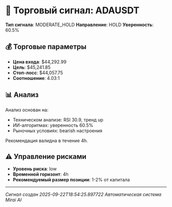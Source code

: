 
# 🎯 Торговый сигнал: ADAUSDT

**Тип сигнала**: MODERATE_HOLD
**Направление**: HOLD
**Уверенность**: 60.5%

## 💰 Торговые параметры
- **Цена входа**: $44,292.99
- **Цель**: $45,241.85
- **Стоп-лосс**: $44,057.75
- **Соотношение**: 4.03:1

## 📊 Анализ

Анализ основан на:
- Техническом анализе: RSI 30.9, тренд up
- ИИ-алгоритмах: уверенность 60.5%
- Рыночных условиях: bearish настроения

Рекомендация валидна в течение 4h.
        

## ⚠️ Управление рисками
- **Уровень риска**: low
- **Временной горизонт**: 4h
- **Рекомендуемый размер позиции**: 1-2% от капитала

---
*Сигнал создан 2025-09-22T18:54:25.897722*
*Автоматическая система Mirai AI*
        